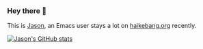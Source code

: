 ### Hey there 👋

This is [Jason](//jsntn.com), an Emacs user stays a lot on [haikebang.org](//haikebang.org) recently.

[![Jason's GitHub stats](https://github-readme-stats.vercel.app/api?username=jsntn&count_private=true&show_icons=true)](https://github.com/anuraghazra/github-readme-stats)

<!--
**jsntn/jsntn** is a ✨ _special_ ✨ repository because its `README.md` (this file) appears on your GitHub profile.

Here are some ideas to get you started:

- 🔭 I’m currently working on ...
- 🌱 I’m currently learning ...
- 👯 I’m looking to collaborate on ...
- 🤔 I’m looking for help with ...
- 💬 Ask me about ...
- 📫 How to reach me: ...
- 😄 Pronouns: ...
- ⚡ Fun fact: ...
-->
